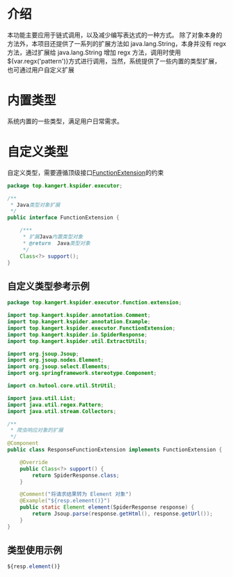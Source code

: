 # 介绍

本功能主要应用于链式调用，以及减少编写表达式的一种方式。
除了对象本身的方法外，本项目还提供了一系列的扩展方法如 java.lang.String，本身并没有 regx 方法，通过扩展给 java.lang.String 增加 regx 方法，调用时使用${var.regx('pattern')}方式进行调用，当然，系统提供了一些内置的类型扩展，也可通过用户自定义扩展

# 内置类型

系统内置的一些类型，满足用户日常需求。

# 自定义类型

自定义类型，需要遵循顶级接口[FunctionExtension](https://github.com/kkangert/kspider/blob/main/kspider-api/src/main/java/top/kangert/kspider/executor/FunctionExtension.java)的约束

```java
package top.kangert.kspider.executor;

/**
 * Java类型对象扩展
 */
public interface FunctionExtension {

    /***
     * 扩展Java内置类型对象
     * @return  Java类型对象
     */
    Class<?> support();
}
```

## 自定义类型参考示例
```java
package top.kangert.kspider.executor.function.extension;

import top.kangert.kspider.annotation.Comment;
import top.kangert.kspider.annotation.Example;
import top.kangert.kspider.executor.FunctionExtension;
import top.kangert.kspider.io.SpiderResponse;
import top.kangert.kspider.util.ExtractUtils;

import org.jsoup.Jsoup;
import org.jsoup.nodes.Element;
import org.jsoup.select.Elements;
import org.springframework.stereotype.Component;

import cn.hutool.core.util.StrUtil;

import java.util.List;
import java.util.regex.Pattern;
import java.util.stream.Collectors;

/**
 * 爬虫响应对象的扩展
 */
@Component
public class ResponseFunctionExtension implements FunctionExtension {

    @Override
    public Class<?> support() {
        return SpiderResponse.class;
    }

    @Comment("将请求结果转为 Element 对象")
    @Example("${resp.element()}")
    public static Element element(SpiderResponse response) {
        return Jsoup.parse(response.getHtml(), response.getUrl());
    }
}
```

## 类型使用示例
```JavaScript
${resp.element()}
```